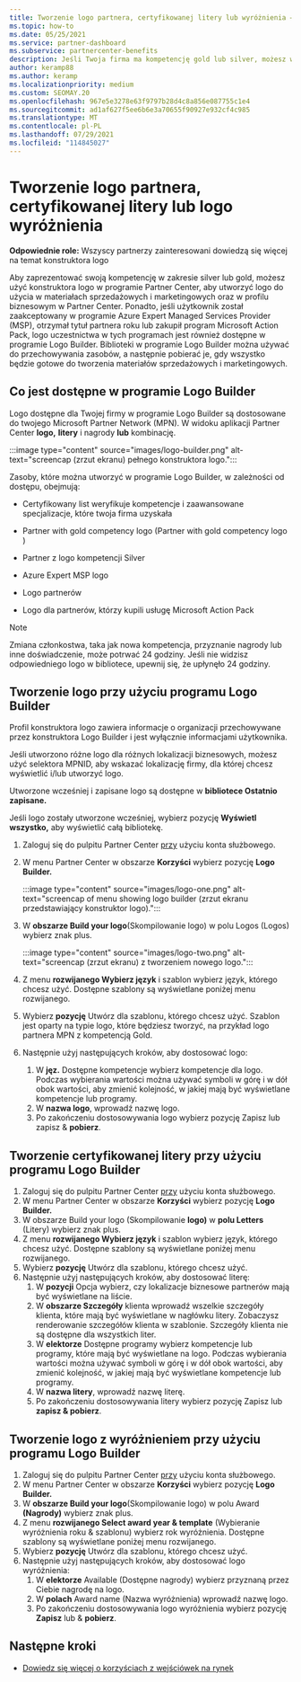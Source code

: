 ```yaml
---
title: Tworzenie logo partnera, certyfikowanej litery lub wyróżnienia — Logo Builder
ms.topic: how-to
ms.date: 05/25/2021
ms.service: partner-dashboard
ms.subservice: partnercenter-benefits
description: Jeśli Twoja firma ma kompetencję gold lub silver, możesz wygenerować logo dostosowane dla twojej firmy lub poprosić o niestandardową certyfikowaną weryfikację przy użyciu narzędzia Logo Builder w Partner Center.
author: keramp88
ms.author: keramp
ms.localizationpriority: medium
ms.custom: SEOMAY.20
ms.openlocfilehash: 967e5e3278e63f9797b28d4c8a856e087755c1e4
ms.sourcegitcommit: ad1af627f5ee6b6e3a70655f90927e932cf4c985
ms.translationtype: MT
ms.contentlocale: pl-PL
ms.lasthandoff: 07/29/2021
ms.locfileid: "114845027"
---
```

# <a name="create-a-partner-logo-certified-letter-or-award-logo"></a>Tworzenie logo partnera, certyfikowanej litery lub logo wyróżnienia

**Odpowiednie role:** Wszyscy partnerzy zainteresowani dowiedzą się więcej na temat konstruktora logo

Aby zaprezentować swoją kompetencję w zakresie silver lub gold, możesz użyć konstruktora logo w programie Partner Center, aby utworzyć logo do użycia w materiałach sprzedażowych i marketingowych oraz w profilu biznesowym w Partner Center. Ponadto, jeśli użytkownik został zaakceptowany w programie Azure Expert Managed Services Provider (MSP), otrzymał tytuł partnera roku lub zakupił program Microsoft Action Pack, logo uczestnictwa w tych programach jest również dostępne w programie Logo Builder. Biblioteki w programie Logo Builder można używać do przechowywania zasobów, a następnie pobierać je, gdy wszystko będzie gotowe do tworzenia materiałów sprzedażowych i marketingowych.

## <a name="what-is-available-in-logo-builder"></a>Co jest dostępne w programie Logo Builder

Logo dostępne dla Twojej firmy w programie Logo Builder są dostosowane do twojego Microsoft Partner Network (MPN). W widoku aplikacji Partner Center **logo,** **litery** i nagrody **lub** kombinację.

:::image type="content" source="images/logo-builder.png" alt-text="screencap (zrzut ekranu) pełnego konstruktora logo.":::

Zasoby, które można utworzyć w programie Logo Builder, w zależności od dostępu, obejmują:

- Certyfikowany list weryfikuje kompetencje i zaawansowane specjalizacje, które twoja firma uzyskała

- Partner with gold competency logo (Partner with gold competency logo )

- Partner z logo kompetencji Silver

- Azure Expert MSP logo

- Logo partnerów

- Logo dla partnerów, którzy kupili usługę Microsoft Action Pack

>[!NOTE]
>Zmiana członkostwa, taka jak nowa kompetencja, przyznanie nagrody lub inne doświadczenie, może potrwać 24 godziny. Jeśli nie widzisz odpowiedniego logo w bibliotece, upewnij się, że upłynęło 24 godziny.

## <a name="create-a-logo-using-logo-builder"></a>Tworzenie logo przy użyciu programu Logo Builder

Profil konstruktora logo zawiera informacje o organizacji przechowywane przez konstruktora Logo Builder i jest wyłącznie informacjami użytkownika.

Jeśli utworzono różne logo dla różnych lokalizacji biznesowych, możesz użyć selektora MPNID, aby wskazać lokalizację firmy, dla której chcesz wyświetlić i/lub utworzyć logo.

Utworzone wcześniej i zapisane logo są dostępne w **bibliotece Ostatnio zapisane.**

Jeśli logo zostały utworzone wcześniej, wybierz pozycję **Wyświetl wszystko,** aby wyświetlić całą bibliotekę.

1. Zaloguj się do pulpitu Partner Center [przy](https://partner.microsoft.com/dashboard) użyciu konta służbowego.
1. W menu Partner Center w obszarze **Korzyści** wybierz pozycję **Logo Builder.**

   :::image type="content" source="images/logo-one.png" alt-text="screencap of menu showing logo builder (zrzut ekranu przedstawiający konstruktor logo).":::
1. W **obszarze Build your logo**(Skompilowanie logo) w polu Logos (Logos) wybierz znak plus. 

   :::image type="content" source="images/logo-two.png" alt-text="screencap (zrzut ekranu) z tworzeniem nowego logo.":::
1. Z menu **rozwijanego Wybierz język** i szablon wybierz język, którego chcesz użyć. Dostępne szablony są wyświetlane poniżej menu rozwijanego.
1. Wybierz **pozycję** Utwórz dla szablonu, którego chcesz użyć. Szablon jest oparty na typie logo, które będziesz tworzyć, na przykład logo partnera MPN z kompetencją Gold.
1. Następnie użyj następujących kroków, aby dostosować logo:
    1. W **jęz.** Dostępne kompetencje wybierz kompetencje dla logo. Podczas wybierania wartości można używać symboli w górę i w dół obok wartości, aby zmienić kolejność, w jakiej mają być wyświetlane kompetencje lub programy.
    1. W **nazwa logo**, wprowadź nazwę logo.
    1. Po zakończeniu dostosowywania logo wybierz  pozycję Zapisz lub zapisz & **pobierz**.

## <a name="create-a-certified-letter-using-logo-builder"></a>Tworzenie certyfikowanej litery przy użyciu programu Logo Builder

1. Zaloguj się do pulpitu Partner Center [przy](https://partner.microsoft.com/dashboard) użyciu konta służbowego.
1. W menu Partner Center w obszarze **Korzyści** wybierz pozycję **Logo Builder.**
1. W obszarze Build your logo (Skompilowanie **logo)** w **polu Letters** (Litery) wybierz znak plus.
1. Z menu **rozwijanego Wybierz język** i szablon wybierz język, którego chcesz użyć. Dostępne szablony są wyświetlane poniżej menu rozwijanego.
1. Wybierz **pozycję** Utwórz dla szablonu, którego chcesz użyć.
1. Następnie użyj następujących kroków, aby dostosować literę:
    1. W **pozycji** Opcja wybierz, czy lokalizacje biznesowe partnerów mają być wyświetlane na liście.
    1. W **obszarze Szczegóły** klienta wprowadź wszelkie szczegóły klienta, które mają być wyświetlane w nagłówku litery. Zobaczysz renderowanie szczegółów klienta w szablonie. Szczegóły klienta nie są dostępne dla wszystkich liter.
    1. W **elektorze** Dostępne programy wybierz kompetencje lub programy, które mają być wyświetlane na logo. Podczas wybierania wartości można używać symboli w górę i w dół obok wartości, aby zmienić kolejność, w jakiej mają być wyświetlane kompetencje lub programy.
    1. W **nazwa litery**, wprowadź nazwę literę.
    1. Po zakończeniu dostosowywania litery wybierz  pozycję Zapisz lub **zapisz & pobierz**.

## <a name="create-an-award-logo-using-logo-builder"></a>Tworzenie logo z wyróżnieniem przy użyciu programu Logo Builder

1. Zaloguj się do pulpitu Partner Center [przy](https://partner.microsoft.com/dashboard) użyciu konta służbowego.
1. W menu Partner Center w obszarze **Korzyści** wybierz pozycję **Logo Builder.**
1. W **obszarze Build your logo**(Skompilowanie logo) w polu Award **(Nagrody)** wybierz znak plus.
1. Z menu **rozwijanego Select award year & template** (Wybieranie wyróżnienia roku & szablonu) wybierz rok wyróżnienia. Dostępne szablony są wyświetlane poniżej menu rozwijanego.
1. Wybierz **pozycję** Utwórz dla szablonu, którego chcesz użyć.
1. Następnie użyj następujących kroków, aby dostosować logo wyróżnienia:
    1. W **elektorze** Available (Dostępne nagrody) wybierz przyznaną przez Ciebie nagrodę na logo.
    1. W **polach** Award name (Nazwa wyróżnienia) wprowadź nazwę logo.
    1. Po zakończeniu dostosowywania logo wyróżnienia wybierz pozycję **Zapisz** lub & **pobierz**.

## <a name="next-steps"></a>Następne kroki

- [Dowiedz się więcej o korzyściach z wejściówek na rynek](mpn-learn-about-go-to-market-benefits.md)
